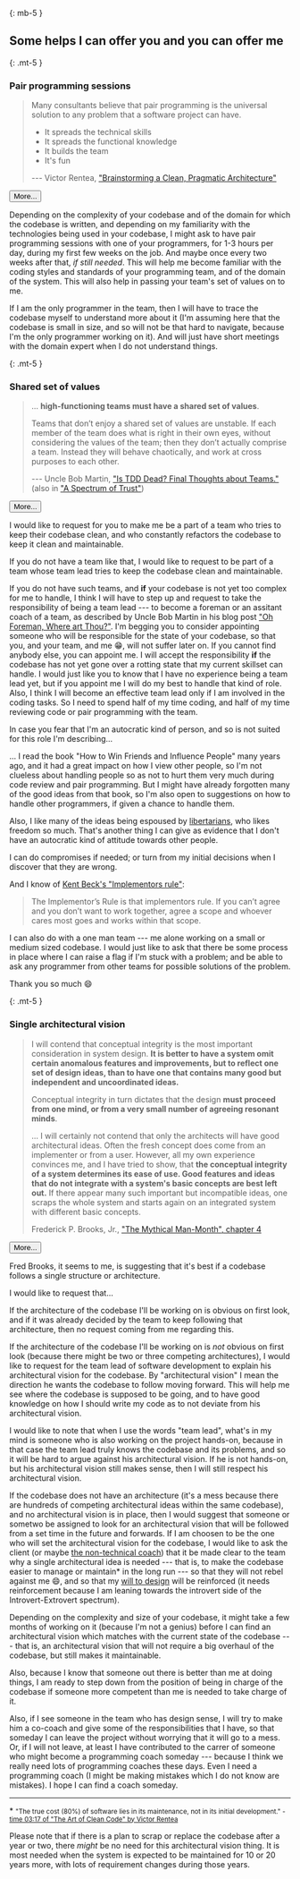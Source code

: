 <div class="resume-section-content col-md-9" markdown="1">


<!-- 
{: mb-5 }
## Some requests when hired

These are just requests. Some nice-to-haves while working with you. But **you are not required to provide them**. :grin:

But these might give you some insights about the experiences of programmers, in case you are not a programmer.
 -->

{: mb-5 }
## Some helps I can offer you and you can offer me







{: .mt-5 }
### Pair programming sessions

<div class="col-md-12" markdown="1">

> Many consultants believe that pair programming is the universal solution to any problem that a software project can have.
> 
> - It spreads the technical skills
> - It spreads the functional knowledge
> - It builds the team
> - It's fun
>
> --- Victor Rentea, ["Brainstorming a Clean, Pragmatic Architecture"](https://www.youtube.com/watch?v=mBxpOvlbAow&ab_channel=JUG.ru)

</div>

<div class="col-md-12 accordion mb-5 mt-2 d-print-none" id="shared-set-of-values-sessions-accordion">
  <div class="card">
    <div class="card-header p-0" id="shared-set-of-values-sessions-heading-lessons-learned">
      <p class="mb-0">
          <button class="btn btn-link btn-block text-left collapsed subheading-small" type="button" data-toggle="collapse" data-target="#shared-set-of-values-sessions-collapse-lessons-learned" aria-expanded="false" aria-controls="shared-set-of-values-sessions-collapse-lessons-learned">
          More...
          </button>
      </p>
    </div>
    <div id="shared-set-of-values-sessions-collapse-lessons-learned" class="collapse" aria-labelledby="shared-set-of-values-sessions-heading-lessons-learned" data-parent="#shared-set-of-values-sessions-accordion">
      <div class="card-body">
        <div class="pr-3">

<div markdown="1">

Depending on the complexity of your codebase and of the domain for which the codebase is written, and depending on my familiarity with the technologies being used in your codebase, I might ask to have pair programming sessions with one of your programmers, for 1-3 hours per day, during my first few weeks on the job. And maybe once every two weeks after that, _if still needed_. This will help me become familiar with the coding styles and standards of your programming team, and of the domain of the system. This will also help in passing your team's set of values on to me.

If I am the only programmer in the team, then I will have to trace the codebase myself to understand more about it (I'm assuming here that the codebase is small in size, and so will not be that hard to navigate, because I'm the only programmer working on it). And will just have short meetings with the domain expert when I do not understand things.

</div>
        </div>
      </div>
    </div>
  </div>
</div>










{: .mt-5 }
### Shared set of values

<div class="col-md-12" markdown="1">

> ... **high-functioning teams must have a shared set of values**.
> 
> Teams that don’t enjoy a shared set of values are unstable. If each member of the team does what is right in their own eyes, without considering the values of the team; then they don’t actually comprise a team. Instead they will behave chaotically, and work at cross purposes to each other.
>
> --- Uncle Bob Martin, ["Is TDD Dead? Final Thoughts about Teams."](http://blog.cleancoder.com/uncle-bob/2014/06/17/IsTddDeadFinalThoughts.html)
> (also in ["A Spectrum of Trust"](https://blog.cleancoder.com/uncle-bob/2014/02/27/TheTrustSpectrum.html))

</div>


<div class="col-md-12 accordion mb-5 mt-2 d-print-none" id="request-when-hired-pair-programming-sessions-accordion">
  <div class="card">
    <div class="card-header p-0" id="request-when-hired-pair-programming-sessions-heading-lessons-learned">
      <p class="mb-0">
          <button class="btn btn-link btn-block text-left collapsed subheading-small" type="button" data-toggle="collapse" data-target="#request-when-hired-pair-programming-sessions-collapse-lessons-learned" aria-expanded="false" aria-controls="request-when-hired-pair-programming-sessions-collapse-lessons-learned">
          More...
          </button>
      </p>
    </div>
    <div id="request-when-hired-pair-programming-sessions-collapse-lessons-learned" class="collapse" aria-labelledby="request-when-hired-pair-programming-sessions-heading-lessons-learned" data-parent="#request-when-hired-pair-programming-sessions-accordion">
      <div class="card-body">
        <div class="pr-3">

<div markdown="1">

I would like to request for you to make me be a part of a team who tries to keep their codebase clean, and who constantly refactors the codebase to keep it clean and maintainable.

If you do not have a team like that, I would like to request to be part of a team whose team lead tries to keep the codebase clean and maintainable.

If you do not have such teams, and **if** your codebase is not yet too complex for me to handle, I think I will have to step up and request to take the responsibility of being a team lead --- to become a foreman or an assitant coach of a team, as described by Uncle Bob Martin in his blog post ["Oh Foreman, Where art Thou?"](https://blog.cleancoder.com/uncle-bob/2014/02/23/OhForemanWhereArtThou.html). I'm begging you to consider appointing someone who will be responsible for the state of your codebase, so that you, and your team, and me :grin:, will not suffer later on. If you cannot find anybody else, you can appoint me. I will accept the responsibility **if** the codebase has not yet gone over a rotting state that my current skillset can handle. I would just like you to know that I have no experience being a team lead yet, but if you appoint me I will do my best to handle that kind of role. Also, I think I will become an effective team lead only if I am involved in the coding tasks. So I need to spend half of my time coding, and half of my time reviewing code or pair programming with the team.

<div class="ml-5 pl-3 border-left mb-4" markdown="1">

In case you fear that I'm an autocratic kind of person, and so is not suited for this role I'm describing...

... I read the book "How to Win Friends and Influence People" many years ago, and it had a great impact on how I view other people, so I'm not clueless about handling people so as not to hurt them very much during code review and pair programming. But I might have already forgotten many of the good ideas from that book, so I'm also open to suggestions on how to handle other programmers, if given a chance to handle them.

Also, I like many of the ideas being espoused by [libertarians](https://blog.acton.org/archives/97660-living-in-tension-as-a-libertarian-christian.html), who likes freedom so much. That's another thing I can give as evidence that I don't have an autocratic kind of attitude towards other people.

I can do compromises if needed; or turn from my initial decisions when I discover that they are wrong.

And I know of [Kent Beck's "Implementors rule"](https://medium.com/@kentbeck_7670/software-design-is-human-relationships-part-3-of-3-changers-changers-20eeac7846e0):

> The Implementor’s Rule is that implementors rule. If you can’t agree and you don’t want to work together, agree a scope and whoever cares most goes and works within that scope.

</div>


I can also do with a one man team --- me alone working on a small or medium sized codebase. I would just like to ask that there be some process in place where I can raise a flag if I'm stuck with a problem; and be able to ask any programmer from other teams for possible solutions of the problem.

Thank you so much :smile:

</div>
        </div>
      </div>
    </div>
  </div>
</div>










{: .mt-5 }
### Single architectural vision


<div class="col-md-12" markdown="1">

> I will contend that conceptual integrity is the most important consideration in system design. **It is better to have a system omit certain anomalous features and improvements, but to reflect one set of design ideas, than to have one that contains many good but independent and uncoordinated ideas.**
>
> Conceptual integrity in turn dictates that the design **must proceed from one mind, or from a very small number of agreeing resonant minds**.
>
> ... I will certainly not contend that only the architects will have good architectural ideas. Often the fresh concept does come from an implementer or from a user. However, all my own experience convinces me, and I have tried to show, that **the conceptual integrity of a system determines its ease of use. Good features and ideas that do not integrate with a system's basic concepts are best left out.** If there appear many such important but incompatible ideas, one scraps the whole system and starts again on an integrated system with different basic concepts.
>
> Frederick P. Brooks, Jr.,  ["The Mythical Man-Month", chapter 4](http://ptgmedia.pearsoncmg.com/images/0201835959/samplechapter/chap4.html)

</div>


<div class="col-md-12 accordion mb-5 mt-2 d-print-none" id="single-architectural-vision-accordion">
  <div class="card">
    <div class="card-header p-0" id="single-architectural-vision-heading-lessons-learned">
      <p class="mb-0">
          <button class="btn btn-link btn-block text-left collapsed subheading-small" type="button" data-toggle="collapse" data-target="#single-architectural-vision-collapse-lessons-learned" aria-expanded="false" aria-controls="single-architectural-vision-collapse-lessons-learned">
          More...
          </button>
      </p>
    </div>
    <div id="single-architectural-vision-collapse-lessons-learned" class="collapse" aria-labelledby="single-architectural-vision-heading-lessons-learned" data-parent="#single-architectural-vision-accordion">
      <div class="card-body">
        <div class="pr-3">

<div markdown="1">

Fred Brooks, it seems to me, is suggesting that it's best if a codebase follows a single structure or architecture.

I would like to request that...

If the architecture of the codebase I'll be working on is obvious on first look, and if it was already decided by the team to keep following that architecture, then no request coming from me regarding this.

If the architecture of the codebase I'll be working on is _not_ obvious on first look (because there might be two or three competing architectures), I would like to request for the team lead of software development to explain his architectural vision for the codebase. By "architectural vision" I mean the direction he wants the codebase to follow moving forward. This will help me see where the codebase is supposed to be going, and to have good knowledge on how I should write my code as to not deviate from his architectural vision. 

<div class="ml-5 pl-3 border-left mb-4" markdown="1">

I would like to note that when I use the words "team lead", what's in my mind is someone who is also working on the project hands-on, because in that case the team lead truly knows the codebase and its problems, and so it will be hard to argue against his architectural vision. If he is not hands-on, but his architectural vision still makes sense, then I will still respect his architectural vision.

</div>

If the codebase does not have an architecture (it's a mess because there are hundreds of competing architectural ideas within the same codebase), and no architectural vision is in place, then I would suggest that someone or sometwo be assigned to look for an architectural vision that will be followed from a set time in the future and forwards. If I am choosen to be the one who will set the architectural vision for the codebase, I would like to ask the client (or maybe [the non-technical coach](https://blog.cleancoder.com/uncle-bob/2014/02/23/OhForemanWhereArtThou.html#coach-or-foreman)) that it be made clear to the team why a single architectural idea is needed --- that is, to make the codebase easier to manage or maintain* in the long run --- so that they will not rebel against me :smile:, and so that my [will to design](https://martinfowler.com/articles/designDead.html#TheWillToDesign) will be reinforced (it needs reinforcement because I am leaning towards the introvert side of the Introvert-Extrovert spectrum).

<div class="ml-5 pl-3 border-left mb-4" markdown="1">

Depending on the complexity and size of your codebase, it might take a few months of working on it (because I'm not a genius) before I can find an architectural vision which matches with the current state of the codebase --- that is, an architectural vision that will not require a big overhaul of the codebase, but still makes it maintainable. 

Also, because I know that someone out there is better than me at doing things, I am ready to step down from the position of being in charge of the codebase if someone more competent than me is needed to take charge of it. 

<!-- Also, because I know that I'm mortal and might die anytime, I will do my best to make everyone in the team understand the architectural vision, so that the codebase will move in that direction even when I'm already dead. -->

Also, if I see someone in the team who has design sense, I will try to make him a co-coach and give some of the responsibilities that I have, so that someday I can leave the project without worrying that it will go to a mess. Or, if I will not leave, at least I have contributed to the carrer of someone who might become a programming coach someday --- because I think we really need lots of programming coaches these days. Even I need a programming coach (I might be making  mistakes which I do not know are mistakes). I hope I can find a coach someday.

</div>


-----

<div class="alert alert-light" markdown="1">

\* <small>"The true cost (80%) of software lies in its maintenance, not in its initial development." - [time 03:17 of "The Art of Clean Code" by Victor Rentea](https://youtu.be/AeWbJ5LIFNg?t=197)</small>

</div>

</div>
        </div>
      </div>
    </div>
  </div>
</div>


<div class="col-md-12 alert alert-secondary" markdown="1">

Please note that if there is a plan to scrap or replace the codebase after a year or two, there _might_ be no need for this architectural vision thing. It is most needed when the system is expected to be maintained for 10 or 20 years more, with lots of requirement changes during those years.

</div>










<div class="d-none d-print-block">
    <br /><br />
</div>


</div>
